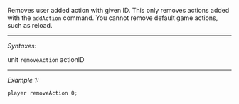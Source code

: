 Removes user added action with given ID. This only removes actions added with the `addAction` command. You cannot remove default game actions, such as reload.


---
*Syntaxes:*

unit `removeAction` actionID

---
*Example 1:*

```sqf
player removeAction 0;
```